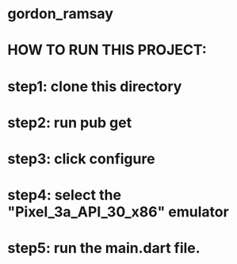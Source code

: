# gordon_ramsay

# HOW TO RUN THIS PROJECT:

# step1: clone this directory
# step2: run pub get
# step3: click configure
# step4: select the "Pixel_3a_API_30_x86" emulator
# step5: run the main.dart file.
